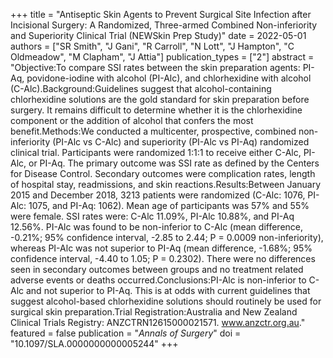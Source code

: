 +++
title = "Antiseptic Skin Agents to Prevent Surgical Site Infection after Incisional Surgery: A Randomized, Three-armed Combined Non-inferiority and Superiority Clinical Trial (NEWSkin Prep Study)"
date = 2022-05-01
authors = ["SR Smith", "J Gani", "R Carroll", "N Lott", "J Hampton", "C Oldmeadow", "M Clapham", "J Attia"]
publication_types = ["2"]
abstract = "Objective:To compare SSI rates between the skin preparation agents: PI-Aq, povidone-iodine with alcohol (PI-Alc), and chlorhexidine with alcohol (C-Alc).Background:Guidelines suggest that alcohol-containing chlorhexidine solutions are the gold standard for skin preparation before surgery. It remains difficult to determine whether it is the chlorhexidine component or the addition of alcohol that confers the most benefit.Methods:We conducted a multicenter, prospective, combined non-inferiority (PI-Alc vs C-Alc) and superiority (PI-Alc vs PI-Aq) randomized clinical trial. Participants were randomized 1:1:1 to receive either C-Alc, PI-Alc, or PI-Aq. The primary outcome was SSI rate as defined by the Centers for Disease Control. Secondary outcomes were complication rates, length of hospital stay, readmissions, and skin reactions.Results:Between January 2015 and December 2018, 3213 patients were randomized (C-Alc: 1076, PI-Alc: 1075, and PI-Aq: 1062). Mean age of participants was 57% and 55% were female. SSI rates were: C-Alc 11.09%, PI-Alc 10.88%, and PI-Aq 12.56%. PI-Alc was found to be non-inferior to C-Alc (mean difference, -0.21%; 95% confidence interval, -2.85 to 2.44; P = 0.0009 non-inferiority), whereas PI-Alc was not superior to PI-Aq (mean difference, -1.68%; 95% confidence interval, -4.40 to 1.05; P = 0.2302). There were no differences seen in secondary outcomes between groups and no treatment related adverse events or deaths occurred.Conclusions:PI-Alc is non-inferior to C-Alc and not superior to PI-Aq. This is at odds with current guidelines that suggest alcohol-based chlorhexidine solutions should routinely be used for surgical skin preparation.Trial Registration:Australia and New Zealand Clinical Trials Registry: ANZCTRN12615000021571. www.anzctr.org.au."
featured = false
publication = "*Annals of Surgery*"
doi = "10.1097/SLA.0000000000005244"
+++

